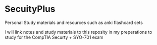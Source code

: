 # SecuityPlus
Personal Study materials and resources such as anki flashcard sets

I will link notes and study materials to this reposity in my preperations to study 
for the CompTIA Securty + SYO-701 exam

